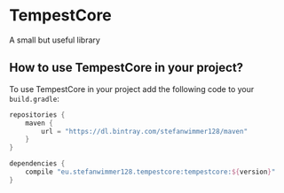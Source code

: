 # TempestCore

A small but useful library

## How to use TempestCore in your project?

To use TempestCore in your project add the following code to your `build.gradle`:

``` groovy
repositories {
    maven {
        url = "https://dl.bintray.com/stefanwimmer128/maven"
    }
}

dependencies {
    compile "eu.stefanwimmer128.tempestcore:tempestcore:${version}"
} 
```
